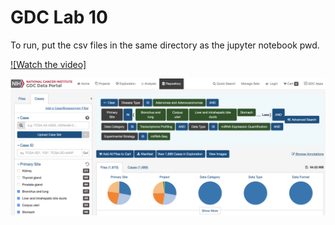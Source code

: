 # GDC Lab 10
To run, put the csv files in the same directory as the jupyter notebook pwd. 

[![Watch the video]](https://youtu.be/m3dgJmUhnF0)


![alt text](https://github.com/smcd253/aws-jupyter-cancerIdentificationML/blob/master/Screen%20Shot%202018-10-29%20at%207.57.28%20AM.png)
